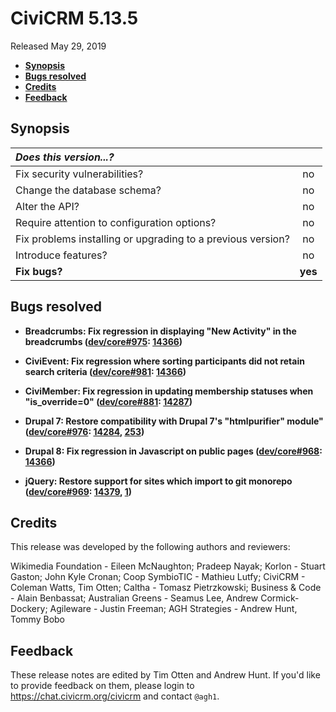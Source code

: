 # CiviCRM 5.13.5

Released May 29, 2019

- **[Synopsis](#synopsis)**
- **[Bugs resolved](#bugs)**
- **[Credits](#credits)**
- **[Feedback](#feedback)**

## <a name="synopsis"></a>Synopsis

| *Does this version...?*                                         |         |
|:--------------------------------------------------------------- |:-------:|
| Fix security vulnerabilities?                                   |   no    |
| Change the database schema?                                     |   no    |
| Alter the API?                                                  |   no    |
| Require attention to configuration options?                     |   no    |
| Fix problems installing or upgrading to a previous version?     |   no    |
| Introduce features?                                             |   no    |
| **Fix bugs?**                                                   | **yes** |

## <a name="bugs"></a>Bugs resolved

- **Breadcrumbs: Fix regression in displaying "New Activity" in the breadcrumbs ([dev/core#975](https://lab.civicrm.org/dev/core/issues/975):
  [14366](https://github.com/civicrm/civicrm-core/pull/14366))**

- **CiviEvent: Fix regression where sorting participants did not retain search criteria ([dev/core#981](https://lab.civicrm.org/dev/core/issues/981):
  [14366](https://github.com/civicrm/civicrm-core/pull/14366))**

- **CiviMember: Fix regression in updating membership statuses when "is_override=0"
  ([dev/core#881](https://lab.civicrm.org/dev/core/issues/881): [14287](https://github.com/civicrm/civicrm-core/pull/14287))**

- **Drupal 7: Restore compatibility with Drupal 7's "htmlpurifier" module" ([dev/core#976](https://lab.civicrm.org/dev/core/issues/976):
  [14284](https://github.com/civicrm/civicrm-core/pull/14284), [253](https://github.com/civicrm/civicrm-packages/pull/253/))**

- **Drupal 8: Fix regression in Javascript on public pages ([dev/core#968](https://lab.civicrm.org/dev/core/issues/968):
  [14366](https://github.com/civicrm/civicrm-core/pull/14366))**

- **jQuery: Restore support for sites which import to git monorepo
([dev/core#969](https://lab.civicrm.org/dev/core/issues/969): [14379](https://github.com/civicrm/civicrm-core/pull/14379), [1](https://github.com/civicrm/jquery/pull/1))**

## <a name="credits"></a>Credits

This release was developed by the following authors and reviewers:

Wikimedia Foundation - Eileen McNaughton; Pradeep Nayak; Korlon - Stuart Gaston;
John Kyle Cronan; Coop SymbioTIC - Mathieu Lutfy; CiviCRM - Coleman Watts, Tim Otten;
Caltha - Tomasz Pietrzkowski; Business & Code - Alain Benbassat; Australian Greens - Seamus Lee,
Andrew Cormick-Dockery; Agileware - Justin Freeman; AGH Strategies - Andrew Hunt, Tommy Bobo

## <a name="feedback"></a>Feedback

These release notes are edited by Tim Otten and Andrew Hunt.  If you'd like to
provide feedback on them, please login to https://chat.civicrm.org/civicrm and
contact `@agh1`.

